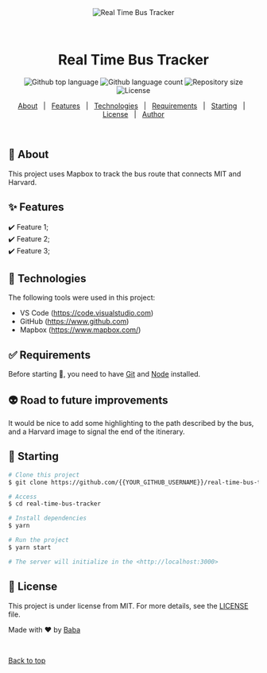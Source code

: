 <div align="center" id="top"> 
  <img src="./.github/app.gif" alt="Real Time Bus Tracker" />

  &#xa0;

  <!-- <a href="https://realtimebustracker.netlify.app">Demo</a> -->
</div>

<h1 align="center">Real Time Bus Tracker</h1>

<p align="center">
  <img alt="Github top language" src="https://img.shields.io/github/languages/top/{{YOUR_GITHUB_USERNAME}}/real-time-bus-tracker?color=56BEB8">

  <img alt="Github language count" src="https://img.shields.io/github/languages/count/{{YOUR_GITHUB_USERNAME}}/real-time-bus-tracker?color=56BEB8">

  <img alt="Repository size" src="https://img.shields.io/github/repo-size/{{YOUR_GITHUB_USERNAME}}/real-time-bus-tracker?color=56BEB8">

  <img alt="License" src="https://img.shields.io/github/license/{{YOUR_GITHUB_USERNAME}}/real-time-bus-tracker?color=56BEB8">

  <!-- <img alt="Github issues" src="https://img.shields.io/github/issues/{{YOUR_GITHUB_USERNAME}}/real-time-bus-tracker?color=56BEB8" /> -->

  <!-- <img alt="Github forks" src="https://img.shields.io/github/forks/{{YOUR_GITHUB_USERNAME}}/real-time-bus-tracker?color=56BEB8" /> -->

  <!-- <img alt="Github stars" src="https://img.shields.io/github/stars/{{YOUR_GITHUB_USERNAME}}/real-time-bus-tracker?color=56BEB8" /> -->
</p>


<p align="center">
  <a href="#dart-about">About</a> &#xa0; | &#xa0; 
  <a href="#sparkles-features">Features</a> &#xa0; | &#xa0;
  <a href="#rocket-technologies">Technologies</a> &#xa0; | &#xa0;
  <a href="#white_check_mark-requirements">Requirements</a> &#xa0; | &#xa0;
  <a href="#checkered_flag-starting">Starting</a> &#xa0; | &#xa0;
  <a href="#memo-license">License</a> &#xa0; | &#xa0;
  <a href="https://github.com/{{YOUR_GITHUB_USERNAME}}" target="_blank">Author</a>
</p>

<br>

## :dart: About ##

This project uses Mapbox to track the bus route that connects MIT and Harvard.

## :sparkles: Features ##

:heavy_check_mark: Feature 1;\
:heavy_check_mark: Feature 2;\
:heavy_check_mark: Feature 3;

## :rocket: Technologies ##

The following tools were used in this project:

- VS Code (https://code.visualstudio.com)
- GitHub (https://www.github.com)
- Mapbox (https://www.mapbox.com/)

## :white_check_mark: Requirements ##

Before starting :checkered_flag:, you need to have [Git](https://git-scm.com) and [Node](https://nodejs.org/en/) installed.

## :alien: Road to future improvements ##

It would be nice to add some highlighting to the path described by the bus, and a Harvard image to signal the end of the itinerary.

## :checkered_flag: Starting ##

```bash
# Clone this project
$ git clone https://github.com/{{YOUR_GITHUB_USERNAME}}/real-time-bus-tracker

# Access
$ cd real-time-bus-tracker

# Install dependencies
$ yarn

# Run the project
$ yarn start

# The server will initialize in the <http://localhost:3000>
```

## :memo: License ##

This project is under license from MIT. For more details, see the [LICENSE](LICENSE.md) file.


Made with :heart: by <a href="https://github.com/JavierGSS" target="_blank">Baba</a>

&#xa0;

<a href="#top">Back to top</a>
